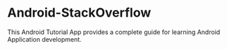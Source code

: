 # Android-StackOverflow
This Android Tutorial App provides a complete guide for learning Android Application development.
